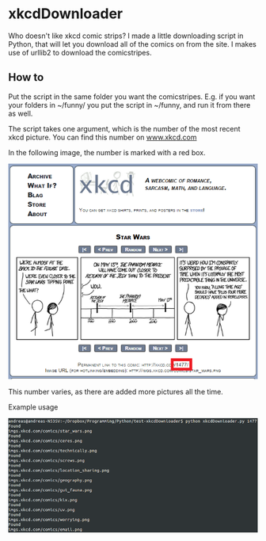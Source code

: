 # xkcdDownloader

Who doesn't like xkcd comic strips? I made a little downloading script in Python, that will let you download all of the comics on from the site. I makes use of urllib2 to download the comicstripes.



## How to

Put the script in the same folder you want the comicstripes. E.g. if you want your folders in ~/funny/ you put the script in ~/funny, and run it from there as well.

The script takes one argument, which is the number of the most recent xkcd picture. You can find this number on www.xkcd.com

In the following image, the number is marked with a red box.

![Screenshot from xkcd webpage showing the number you have to give as commandline argument.](xkcd_downloader_how_to_most_recent_picture.png)

This number varies, as there are added more pictures all the time.

Example usage

![An example showing how to use the script.](how_to_example_use.png)
